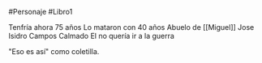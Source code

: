 #Personaje #Libro1 

Tenfría ahora 75 años
Lo mataron con 40 años
Abuelo de [[Miguel]]
Jose Isidro Campos
Calmado
El no quería ir a la guerra

"Eso es así" como coletilla.